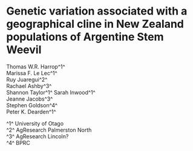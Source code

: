 # Genetic variation associated with a geographical cline in New Zealand populations of Argentine Stem Weevil

<!-- Thomas W.R. Harrop^1^,
Marissa F. Le Lec^1^,
Rachael Ashby^3^,
Ruy Juaregui^2^,
Sarah Inwood^1^,
Shannon Taylor^1^\*,
Jeanne Jacobs^3^,
Stephen Goldson^4^,
Peter K. Dearden^1^
 -->

Thomas W.R. Harrop^1^  
Marissa F. Le Lec^1^  
Ruy Juaregui^2^  
Rachael Ashby^3^  
Shannon Taylor^1^
Sarah Inwood^1^  
Jeanne Jacobs^3^  
Stephen Goldson^4^  
Peter K. Dearden^1^  

^1^ University of Otago  
^2^ AgResearch Palmerston North  
^3^ AgResearch Lincoln?  
^4^ BPRC

